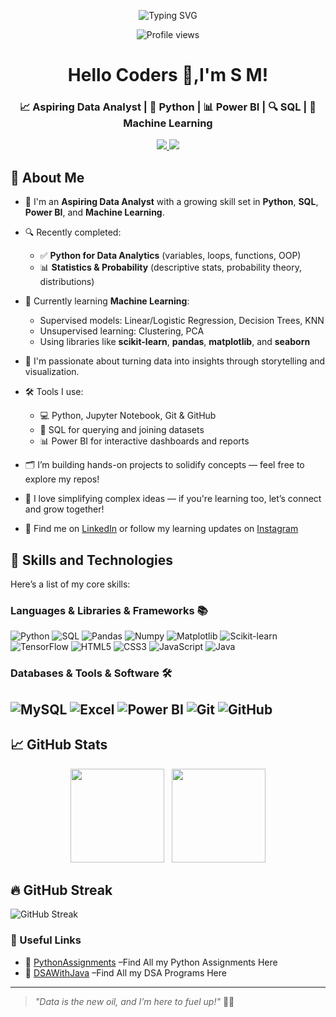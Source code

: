 <p align="center">
  <img src="https://readme-typing-svg.herokuapp.com?font=Fira+Code&duration=3000&pause=1000&center=true&vCenter=true&width=435&lines=👩‍💻+Turning+Data+into+Insights!;📚+Learning+Python%2C+SQL%2C+Power+BI;🚀+Building+Projects+and+Sharing+on+Github;🔗+Connect+and+Grow+Together!" alt="Typing SVG" />
</p>

<p align="center">
  <img src="https://komarev.com/ghpvc/?username=CoderSugata&color=blue" alt="Profile views"/>
</p>

<h1 align="center">Hello Coders 👋,I'm S M!</h1>
<h3 align="center">📈 Aspiring Data Analyst | 🐍 Python | 📊 Power BI | 🔍 SQL | 🧠 Machine Learning </h3>

<p align="center">

  <a href="https://www.linkedin.com/in/sugatamondal/">
    <img src="https://img.shields.io/badge/-LinkedIn-0077B5?style=flat-square&logo=linkedin&logoColor=white"/>
  </a>
  <a href="https://www.instagram.com/sugata_12/">
    <img src="https://img.shields.io/badge/-Instagram-E4405F?style=flat-square&logo=instagram&logoColor=white"/>
  </a>
</p>

## 🚀 About Me

* 👋 I'm an **Aspiring Data Analyst** with a growing skill set in **Python**, **SQL**, **Power BI**, and **Machine Learning**.

* 🔍 Recently completed:

  * ✅ **Python for Data Analytics** (variables, loops, functions, OOP)
  * 📊 **Statistics & Probability** (descriptive stats, probability theory, distributions)

* 🤖 Currently learning **Machine Learning**:

  * Supervised models: Linear/Logistic Regression, Decision Trees, KNN
  * Unsupervised learning: Clustering, PCA
  * Using libraries like **scikit-learn**, **pandas**, **matplotlib**, and **seaborn**

* 🧠 I'm passionate about turning data into insights through storytelling and visualization.

* 🛠 Tools I use:

  * 💻 Python, Jupyter Notebook, Git & GitHub
  * 🧮 SQL for querying and joining datasets
  * 📊 Power BI for interactive dashboards and reports

* 🗂 I’m building hands-on projects to solidify concepts — feel free to explore my repos!

* 💬 I love simplifying complex ideas — if you're learning too, let’s connect and grow together!

* 🔗 Find me on [LinkedIn](https://www.linkedin.com/in/sugatamondal/) or follow my learning updates on [Instagram](https://www.instagram.com/sugata_12/)


## 🚀 **Skills and Technologies**

Here’s a list of my core skills:

### **Languages & Libraries & Frameworks** 📚
![Python](https://img.shields.io/badge/Python-3776AB?style=flat&logo=python&logoColor=white) ![SQL](https://img.shields.io/badge/SQL-4479A1?style=flat&logo=sql&logoColor=white) 
![Pandas](https://img.shields.io/badge/Pandas-150458?style=flat&logo=pandas&logoColor=white) ![Numpy](https://img.shields.io/badge/Numpy-013243?style=flat&logo=numpy&logoColor=white)
![Matplotlib](https://img.shields.io/badge/Matplotlib-000000?style=flat&logo=matplotlib&logoColor=white) ![Scikit-learn](https://img.shields.io/badge/Scikit--learn-F7931E?style=flat&logo=scikit-learn&logoColor=white) ![TensorFlow](https://img.shields.io/badge/TensorFlow-FF6F00?style=flat&logo=tensorflow&logoColor=white)
![HTML5](https://img.shields.io/badge/HTML5-E34F26?style=flat&logo=html5&logoColor=white) ![CSS3](https://img.shields.io/badge/CSS3-1572B6?style=flat&logo=css3&logoColor=white) ![JavaScript](https://img.shields.io/badge/JavaScript-FFB81C?style=flat&logo=javascript&logoColor=white) ![Java](https://img.shields.io/badge/Java-007396?style=flat&logo=java&logoColor=white) 



### **Databases & Tools & Software** 🛠️
![MySQL](https://img.shields.io/badge/MySQL-4479A1?style=flat&logo=mysql&logoColor=white) ![Excel](https://img.shields.io/badge/Excel-217346?style=flat&logo=microsoft-excel&logoColor=white) ![Power BI](https://img.shields.io/badge/Power%20BI-3D7B8A?style=flat&logo=powerbi&logoColor=white) ![Git](https://img.shields.io/badge/Git-F05032?style=flat&logo=git&logoColor=white) ![GitHub](https://img.shields.io/badge/GitHub-181717?style=flat&logo=github&logoColor=white) 
---

## 📈 GitHub Stats

<p align="center">
  <img height="150" src="https://github-readme-stats.vercel.app/api?username=CoderSugata&show_icons=true&theme=tokyonight"/>
  &nbsp;
  <img height="150" src="https://github-readme-stats.vercel.app/api/top-langs/?username=CoderSugata&layout=compact&theme=tokyonight"/>
</p>

## 🔥 **GitHub Streak**
![GitHub Streak](https://streak-stats.demolab.com?user=coderSugata&theme=radical)

### 🔗 Useful Links
- 📂 [PythonAssignments](https://github.com/CoderSugata/PythonAssignments) –Find All my Python Assignments Here
- 📂 [DSAWithJava](https://github.com/CoderSugata/DSAwithJava) –Find All my DSA Programs Here

---

> *"Data is the new oil, and I’m here to fuel up!"* 🚗💨


